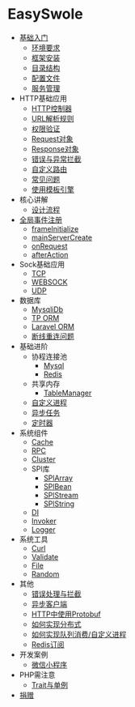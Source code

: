 # EasySwole

- [基础入门](README.md)
    - [环境要求](Introduction/environment.md)
    - [框架安装](Introduction/install.md)
    - [目录结构](Introduction/structure.md)
    - [配置文件](Introduction/config.md)
    - [服务管理](Introduction/server.md)
- HTTP基础应用
    - [HTTP控制器](Base/http_controller.md)
    - [URL解析规则](Base/dispatch.md)
    - [权限验证](Base/authorization.md)
    - [Request对象](Base/request.md)
    - [Response对象](Base/response.md)
    - [错误与异常拦截](Base/exception.md)
    - [自定义路由](Base/router.md)
    - [常见问题](Base/problem.md)
    - [使用模板引擎](Base/template.md)
- 核心讲解
    - [设计流程](Core/design.md)
- [全局事件注册](Event/event.md)
    - [frameInitialize](Event/frame_initialize.md)
    - [mainServerCreate](Event/main_server_create.md)
    - [onRequest](Event/on_request.md)
    - [afterAction](Event/after_action.md)    
- Sock基础应用
    - [TCP](Sock/tcp.md)
    - [WEBSOCK](Sock/websocket.md)
    - [UDP](Sock/udp.md)
- 数据库
    - [MysqliDb](Database/mysqli_db.md)
    - [TP ORM](Database/think_orm.md)
    - [Laravel ORM](Database/laravel_orm.md)
    - [断线重连问题](Database/re_connect.md)
- 基础进阶
    - 协程连接池
        - [Mysql](CoroutinePool/mysql_pool.md)
        - [Redis](CoroutinePool/redis_pool.md)
    - 共享内存
        - [TableManager](Advanced/ShareMemory/table_manager.md)
    - [自定义进程](Advanced/process.md)
    - [异步任务](Advanced/async_task.md)
    - [定时器](Advanced/timer.md)
- 系统组件
    - [Cache](Component/cache.md)
    - [RPC](Component/rpc.md)
    - [Cluster](Component/cluster.md)
    - SPl库
        - [SPlArray](Component/Spl/array.md)
        - [SPlBean](Component/Spl/bean.md)
        - [SPlStream](Component/Spl/stream.md)
        - [SPlString](Component/Spl/string.md)
    - [DI](Component/di.md)
    - [Invoker](Component/invoker.md)
    - [Logger](Component/logger.md)
- 系统工具
    - [Curl](Tools/curl.md)
    - [Validate](Tools/validate.md)
    - [File](Tools/file.md)
    - [Random](Tools/random.md)
- 其他
    - [错误处理与拦截](Other/exception.md)
    - [异步客户端](Other/asyncClient.md)
    - [HTTP中使用Protobuf](Protobuf/http.md)
    - [如何实现分布式](Other/distribute.md)
    - [如何实现队列消费/自定义进程](Other/process.md)
    - [Redis订阅](Other/redisSubscribe.md)
- 开发案例
    - [微信小程序](Example/miniProgram.md)
- PHP需注意
    - [Trait与单例](PhpProblem/traitSingleTon.md)
- [捐赠](donate.md)